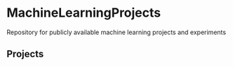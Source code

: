 # MachineLearningProjects
Repository for publicly available machine learning projects and experiments

## Projects

